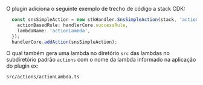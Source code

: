 O plugin adiciona o seguinte exemplo de trecho de código a stack CDK:

```typescript
  const snsSimpleAction = new stkHandler.SnsSimpleAction(stack, 'actionX', {
    actionBasedRule: handlerCore.successRule,
    lambdaName: 'actionLambda',
  });
  handlerCore.addAction(snsSimpleAction);
```

O qual também gera uma lambda no diretório `src` das lambdas no subdiretório padrão `actions` com o nome da lambda informado na aplicação do plugin ex:

```dir
src/actions/actionLambda.ts
```

